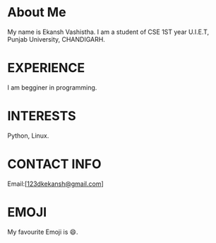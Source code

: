 # About Me
My name is Ekansh Vashistha. I am a student of CSE 1ST year U.I.E.T, Punjab University, CHANDIGARH.
# EXPERIENCE 
I am begginer in programming.
# INTERESTS
Python, Linux.
# CONTACT INFO
Email:[123dkekansh@gmail.com]
# EMOJI
My favourite Emoji is :smile:.
